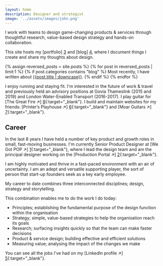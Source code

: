 ```yaml
---
layout: home
description: Designer and strategist
image: '../assets/images/john.png'
---
```


I work with teams to design game-changing products & services through thoughtful research, value-based design strategy and hands-on collaboration.

This site hosts my [portfolio] [3] and [blog] [4], where I document things I create and share my thoughts about design.

{% assign reversed_posts = site.posts %}
{% for post in reversed_posts | limit:1 %}
{% if post.categories contains "blog" %}
Most recently, I have written about <a href="{{ post.url }}">{{post.title | downcase}}</a>.
{% endif %}
{% endfor %}

I enjoy running and staying fit. I'm interested in the future of work & travel and previously held an advisory positions at Govia Thameslink (2015 and 2019) and London Water-Enabled Transport (2016-2017). I play guitar for [The Great Fire ↗] [8]{:target="_blank"}. I build and maintain websites for my friends: [Printer’s Playhouse ↗] [6]{:target="_blank"} and [Moar Guitars ↗] [7]{:target="_blank"}.

## Career

In the last 8 years I have held a number of key product and growth roles in small, fast-moving businesses. I'm currently  Senior Product Designer at [We Got POP ↗] [1]{:target="_blank"}, where I lead the design team and am the principal designer working on the [Production Portal ↗] [2]{:target="_blank"}. 

I am highly motivated and thrive in a fast-paced environment with an air of uncertainty. I am an adept and versatile supporting player, the sort of person that start-up founders seek as a key early employee.

My career to date combines three interconnected disciplines; design, strategy and storytelling. 

This combination enables me to do the work I do today:

* Principles; establishing the fundamental purpose of the design function within the organisation
* Strategy; simple, value-based strategies to help the organisation reach its goals
* Research; surfacing insights quickly so that the team can make faster decisions
* Product & service design; building effective and efficient solutions
* Measuring value; analysing the impact of the changes we make

You can see all the jobs I’ve had on my [LinkedIn profile ↗] [5]{:target="_blank"}.


[1]: https://wegotpop.com 
[2]: https://www.wegotpop.com/pages/uk/production/
[3]: /portfolio 
[4]: /blog
[5]: https://www.linkedin.com/in/johnmahaynes/
[6]: https://www.printersplayhouse.co.uk
[7]: https://www.moarguitars.com
[8]: https://www.thegreatfire.co.uk